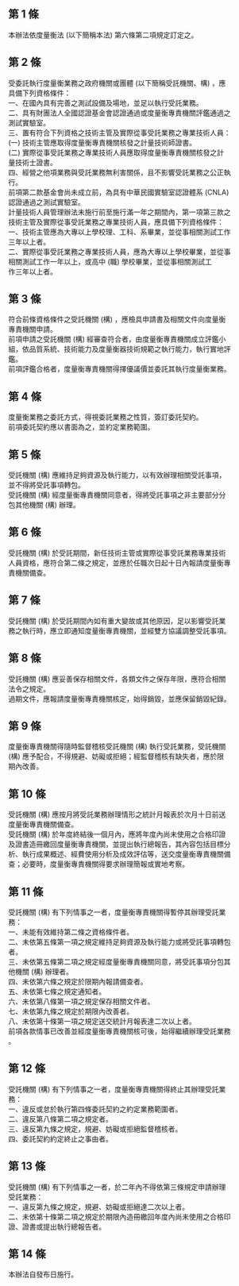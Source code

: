 第 1 條
-------
本辦法依度量衡法 (以下簡稱本法) 第六條第二項規定訂定之。

第 2 條
-------
受委託執行度量衡業務之政府機關或團體 (以下簡稱受託機關、構) ，應  
具備下列資格條件：  
一、在國內具有完善之測試設備及場地，並足以執行受託業務。  
二、具有財團法人全國認證基金會認證通過或度量衡專責機關評鑑通過之  
    測試實驗室。  
三、置有符合下列資格之技術主管及實際從事受託業務之專業技術人員：  
 (一) 技術主管應取得度量衡專責機關核發之計量技術師證書。  
 (二) 實際從事受託業務之專業技術人員應取得度量衡專責機關核發之計  
      量技術士證書。  
四、經營之他項業務與受託業務無利害關係，且不影響受託業務之公正執  
    行。  
前項第二款基金會尚未成立前，為具有中華民國實驗室認證體系 (CNLA)  
認證通過之測試實驗室。  
計量技術人員管理辦法未施行前至施行滿一年之期間內，第一項第三款之  
技術主管及實際從事受託業務之專業技術人員，應具備下列資格條件：  
一、技術主管應為大專以上學校理、工科、系畢業，並從事相關測試工作  
    三年以上者。  
二、實際從事受託業務之專業技術人員，應為大專以上學校畢業，並從事  
    相關測試工作一年以上，或高中 (職) 學校畢業，並從事相關測試工  
    作三年以上者。

第 3 條
-------
符合前條資格條件之受託機關 (構) ，應檢具申請書及相關文件向度量衡  
專責機關申請。  
前項申請之受託機關 (構) 經審查符合者，由度量衡專責機關成立評鑑小  
組，依品質系統、技術能力及度量衡器技術規範之執行能力，執行實地評  
鑑。  
前項評鑑合格者，度量衡專責機關得擇優議價並委託其執行度量衡業務。

第 4 條
-------
度量衡業務之委託方式，得視委託業務之性質，簽訂委託契約。  
前項委託契約應以書面為之，並約定業務範圍。

第 5 條
-------
受託機關 (構) 應維持足夠資源及執行能力，以有效辦理相關受託事項，  
並不得將受託事項轉包。  
受託機關 (構) 經度量衡專責機關同意者，得將受託事項之非主要部分分  
包其他機關 (構) 辦理。

第 6 條
-------
受託機關 (構) 於受託期間，新任技術主管或實際從事受託業務專業技術  
人員資格，應符合第二條之規定，並應於任職次日起十日內報請度量衡專  
責機關備查。

第 7 條
-------
受託機關 (構) 於受託期間內如有重大變故或其他原因，足以影響受託業  
務之執行時，應立即通知度量衡專責機關，並經雙方協議調整受託事項。

第 8 條
-------
受託機關 (構) 應妥善保存相關文件，各類文件之保存年限，應符合相關  
法令之規定。  
過期文件，應報請度量衡專責機關核定，始得銷毀，並應保留銷毀紀錄。

第 9 條
-------
度量衡專責機關得隨時監督稽核受託機關 (構) 執行受託業務，受託機關  
 (構) 應予配合，不得規避、妨礙或拒絕；經監督稽核有缺失者，應於限  
期內改善。

第 10 條
--------
受託機關 (構) 應按月將受託業務辦理情形之統計月報表於次月十日前送  
度量衡專責機關備查。  
受託機關 (構) 於年度終結後一個月內，應將年度內尚未使用之合格印證  
及證書造冊繳回度量衡專責機關，並提出執行總報告，其內容包括目標分  
析、執行成果概述、經費使用分析及成效評估等，送交度量衡專責機關備  
查；必要時，度量衡專責機關得要求辦理簡報或實地考察。

第 11 條
--------
受託機關 (構) 有下列情事之一者，度量衡專責機關得暫停其辦理受託業  
務：  
一、未能有效維持第二條之資格條件者。  
二、未依第五條第一項之規定維持足夠資源及執行能力或將受託事項轉包  
    者。  
三、未依第五條第二項之規定經度量衡專責機關同意，將受託事項分包其  
    他機關 (構) 辦理者。  
四、未依第六條之規定於限期內報請備查者。  
五、未依第七條之規定通知者。  
六、未依第八條第一項之規定保存相關文件者。  
七、未依第九條之規定於期限內改善者。  
八、未依第十條第一項之規定送交統計月報表達二次以上者。  
前項各款情事已改善並經度量衡專責機關核可後，始得繼續辦理受託業務  
。

第 12 條
--------
受託機關 (構) 有下列情事之一者，度量衡專責機關得終止其辦理受託業  
務：  
一、違反或怠於執行第四條委託契約之約定業務範圍者。  
二、違反第八條第二項之規定者。  
三、違反第九條之規定，規避、妨礙或拒絕監督稽核者。  
四、委託契約約定終止之事由者。

第 13 條
--------
受託機關 (構) 有下列情事之一者，於二年內不得依第三條規定申請辦理  
受託業務：  
一、違反第九條之規定，規避、妨礙或拒絕達二次以上者。  
二、未依第十條第二項之規定於期限內造冊繳回年度內尚未使用之合格印  
    證、證書或提出執行總報告者。

第 14 條
--------
本辦法自發布日施行。

